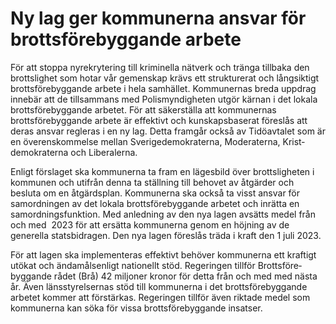 # Ny lag ger kommunerna ansvar för brotts­före­byggande arbete

För att stoppa nyrekrytering till kriminella nätverk och tränga tillbaka den brottslighet som hotar vår gemenskap krävs ett strukturerat och långsiktigt brotts­före­­byggande arbete i hela samhället. Kommunernas breda uppdrag innebär att de tillsammans med Polis­myndigheten utgör kärnan i det lokala brotts­före­byggande arbetet. För att säkerställa att kommunernas brottsförebyggande arbete är effektivt och kunskaps­baserat föreslås att deras ansvar regleras i en ny lag. Detta framgår också av Tidöavtalet som är en överens­kommelse mellan Sverige­demokraterna, Moderaterna, Krist­demo­kraterna och Liberalerna.

Enligt förslaget ska kommunerna ta fram en lägesbild över brotts­ligheten i kommunen och utifrån denna ta ställning till behovet av åtgärder och besluta om en åtgärdsplan. Kommunerna ska också ta visst ansvar för samordningen av det lokala brotts­före­byggande arbetet och inrätta en samord­nings­funktion. Med anledning av den nya lagen avsätts medel från och med  2023 för att ersätta kommunerna genom en höjning av de generella statsbidragen. Den nya lagen föreslås träda i kraft den 1 juli 2023\.

För att lagen ska implementeras effektivt behöver kommunerna ett kraftigt utökat och ändamåls­enligt nationellt stöd. Regeringen tillför Brotts­före­byggande rådet (Brå) 42 miljoner kronor för detta från och med med nästa år. Även läns­styrelsernas stöd till kommunerna i det brottsföre­byggande arbetet kommer att förstärkas. Regeringen tillför även riktade medel som kom­munerna kan söka för vissa brottsföre­byggande insatser.
